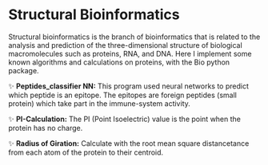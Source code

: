 # Structural Bioinformatics
Structural bioinformatics is the branch of bioinformatics that is related to the analysis and prediction of the three-dimensional structure of biological macromolecules such as proteins, RNA, and DNA.
Here I implement some known algorithms and calculations on proteins, with the Bio python package.

✨ **Peptides_classifier NN:** This program used neural networks to predict which peptide is an epitope.
The epitopes are foreign peptides (small protein) which take part in the immune-system activity. 

✨ **PI-Calculation:** The PI (Point Isoelectric) value is the point when the protein has no charge.

✨ **Radius of Giration:** Calculate with the root mean square distancetance from each atom of the protein to their centroid.


